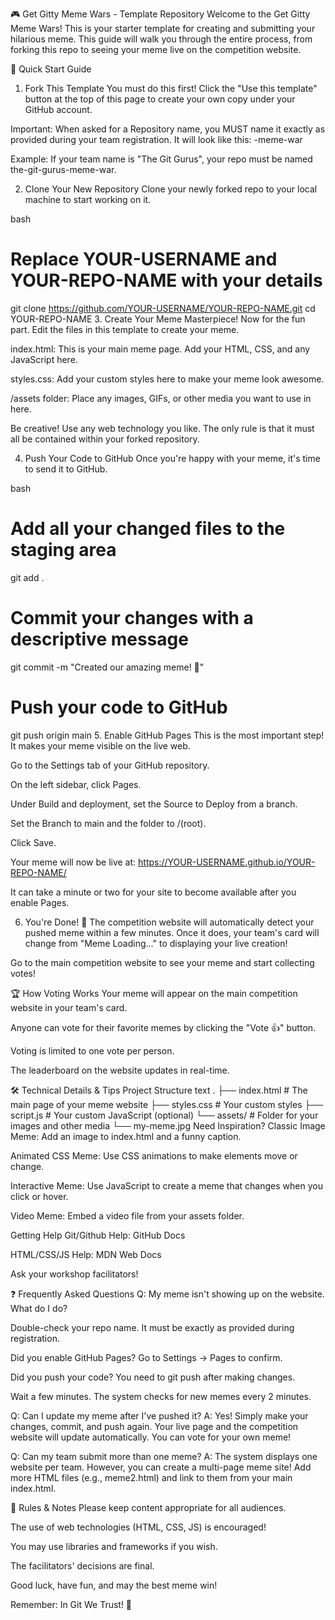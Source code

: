 🎮 Get Gitty Meme Wars - Template Repository
Welcome to the Get Gitty Meme Wars! This is your starter template for creating and submitting your hilarious meme. This guide will walk you through the entire process, from forking this repo to seeing your meme live on the competition website.

🚀 Quick Start Guide
1. Fork This Template
You must do this first! Click the "Use this template" button at the top of this page to create your own copy under your GitHub account.

Important: When asked for a Repository name, you MUST name it exactly as provided during your team registration. It will look like this:
<your-team-name>-meme-war

Example: If your team name is "The Git Gurus", your repo must be named the-git-gurus-meme-war.

2. Clone Your New Repository
Clone your newly forked repo to your local machine to start working on it.

bash
# Replace YOUR-USERNAME and YOUR-REPO-NAME with your details
git clone https://github.com/YOUR-USERNAME/YOUR-REPO-NAME.git
cd YOUR-REPO-NAME
3. Create Your Meme Masterpiece!
Now for the fun part. Edit the files in this template to create your meme.

index.html: This is your main meme page. Add your HTML, CSS, and any JavaScript here.

styles.css: Add your custom styles here to make your meme look awesome.

/assets folder: Place any images, GIFs, or other media you want to use in here.

Be creative! Use any web technology you like. The only rule is that it must all be contained within your forked repository.

4. Push Your Code to GitHub
Once you're happy with your meme, it's time to send it to GitHub.

bash
# Add all your changed files to the staging area
git add .

# Commit your changes with a descriptive message
git commit -m "Created our amazing meme! 🚀"

# Push your code to GitHub
git push origin main
5. Enable GitHub Pages
This is the most important step! It makes your meme visible on the live web.

Go to the Settings tab of your GitHub repository.

On the left sidebar, click Pages.

Under Build and deployment, set the Source to Deploy from a branch.

Set the Branch to main and the folder to /(root).

Click Save.

Your meme will now be live at:
https://YOUR-USERNAME.github.io/YOUR-REPO-NAME/

It can take a minute or two for your site to become available after you enable Pages.

6. You're Done! 🎉
The competition website will automatically detect your pushed meme within a few minutes. Once it does, your team's card will change from "Meme Loading..." to displaying your live creation!

Go to the main competition website to see your meme and start collecting votes!

🏆 How Voting Works
Your meme will appear on the main competition website in your team's card.

Anyone can vote for their favorite memes by clicking the "Vote 👍" button.

Voting is limited to one vote per person.

The leaderboard on the website updates in real-time.

🛠️ Technical Details & Tips
Project Structure
text
.
├── index.html      # The main page of your meme website
├── styles.css      # Your custom styles
├── script.js       # Your custom JavaScript (optional)
└── assets/         # Folder for your images and other media
    └── my-meme.jpg
Need Inspiration?
Classic Image Meme: Add an image to index.html and a funny caption.

Animated CSS Meme: Use CSS animations to make elements move or change.

Interactive Meme: Use JavaScript to create a meme that changes when you click or hover.

Video Meme: Embed a video file from your assets folder.

Getting Help
Git/Github Help: GitHub Docs

HTML/CSS/JS Help: MDN Web Docs

Ask your workshop facilitators!

❓ Frequently Asked Questions
Q: My meme isn't showing up on the website. What do I do?

Double-check your repo name. It must be exactly as provided during registration.

Did you enable GitHub Pages? Go to Settings -> Pages to confirm.

Did you push your code? You need to git push after making changes.

Wait a few minutes. The system checks for new memes every 2 minutes.

Q: Can I update my meme after I've pushed it?
A: Yes! Simply make your changes, commit, and push again. Your live page and the competition website will update automatically. You can vote for your own meme!

Q: Can my team submit more than one meme?
A: The system displays one website per team. However, you can create a multi-page meme site! Add more HTML files (e.g., meme2.html) and link to them from your main index.html.

📜 Rules & Notes
Please keep content appropriate for all audiences.

The use of web technologies (HTML, CSS, JS) is encouraged!

You may use libraries and frameworks if you wish.

The facilitators' decisions are final.

Good luck, have fun, and may the best meme win!

Remember: In Git We Trust! 🚀